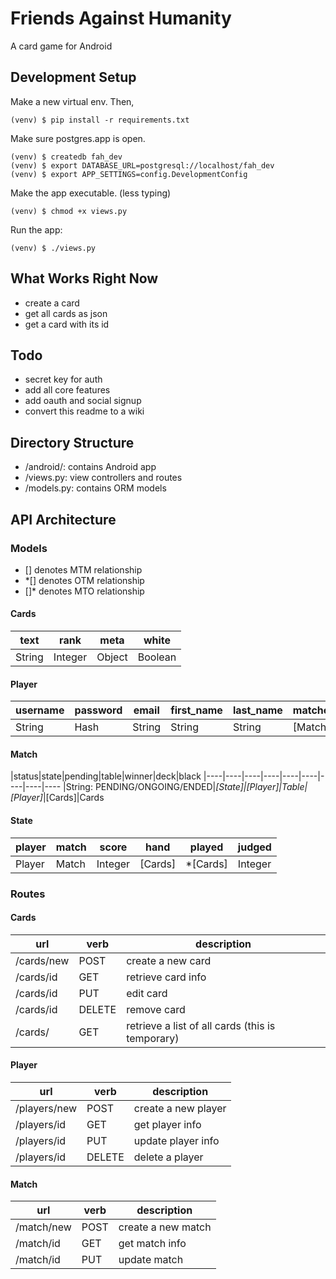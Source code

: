 # Friends Against Humanity
A card game for Android

## Development Setup
Make a new virtual env. Then,
<pre><code>(venv) $ pip install -r requirements.txt</code></pre>

Make sure postgres.app is open.
<pre><code>(venv) $ createdb fah_dev
(venv) $ export DATABASE_URL=postgresql://localhost/fah_dev
(venv) $ export APP_SETTINGS=config.DevelopmentConfig</code></pre>

Make the app executable. (less typing)
<pre><code>(venv) $ chmod +x views.py</code></pre>

Run the app:
<pre><code>(venv) $ ./views.py</code></pre>

## What Works Right Now
- create a card
- get all cards as json
- get a card with its id

## Todo
- secret key for auth
- add all core features
- add oauth and social signup
- convert this readme to a wiki

## Directory Structure
- /android/: contains Android app
- /views.py: view controllers and routes
- /models.py: contains ORM models

## API Architecture
### Models
- [] denotes MTM relationship
- *[] denotes OTM relationship
- []* denotes MTO relationship

#### Cards
|text|rank|meta|white
|----|----|----|----
|String|Integer|Object|Boolean

#### Player
|username|password|email|first_name|last_name|matches|friends|wins|losses
|----|----|----|----|----|----|----|----|----
|String|Hash|String|String|String|[Match]|[Player]|Integer|Integer

#### Match
|status|state|pending|table|winner|deck|black
|----|----|----|----|----|----|----|----|----
|String: PENDING/ONGOING/ENDED|*[State]|[Player]|Table|[Player]*|[Cards]|Cards

#### State
|player|match|score  |hand   |played|judged
|------|-----|-------|-------|------|-------
|Player|Match|Integer|[Cards]|*[Cards]|Integer

### Routes
#### Cards
|url|verb|description
|---|----|-----
|/cards/new|POST|create a new card
|/cards/id|GET|retrieve card info
|/cards/id|PUT|edit card
|/cards/id|DELETE|remove card
|/cards/|GET|retrieve a list of all cards (this is temporary)

#### Player
|url|verb|description
|---|----|-----
|/players/new|POST|create a new player
|/players/id|GET|get player info
|/players/id|PUT|update player info
|/players/id|DELETE|delete a player

#### Match
|url|verb|description
|---|----|-----
|/match/new|POST|create a new match
|/match/id|GET|get match info
|/match/id|PUT|update match
